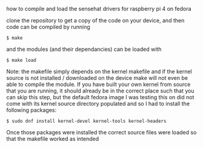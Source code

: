 how to compile and load the sensehat drivers for raspberry pi 4 on fedora

clone the repository to get a copy of the code on your device, and then code can be compiled by running

`$ make`

and the modules (and their dependancies) can be loaded with

`$ make load`

Note: the makefile simply depends on the kernel makefile and if the kernel source is not installed / downloaded on the device make will not even be able to compile the module.
If you have built your own kernel from source that you are running, it should already be in the correct place such that you can skip this step,
but the default fedora image I was testing this on did not come with its kernel source directory populated and so I had to install the following packages: 

`$ sudo dnf install kernel-devel kernel-tools kernel-headers`

Once those packages were installed the correct source files were loaded so that the makefile worked as intended

